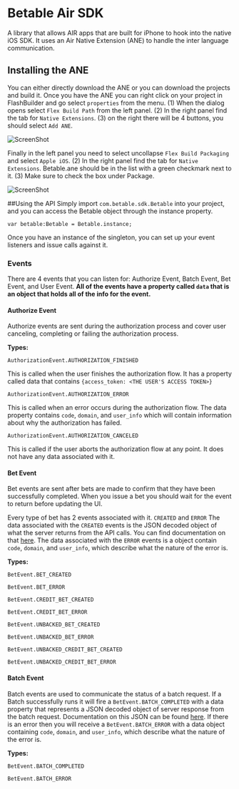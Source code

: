 # Betable Air SDK
A library that allows AIR apps that are built for iPhone to hook into the native iOS SDK. It uses an Air Native Extension (ANE) to handle the inter language communication.

## Installing the ANE
You can either directly download the ANE or you can download the projects and build it. Once you have the ANE you can right click on your project in FlashBuilder and go select `properties` from the menu. (1) When the dialog opens select `Flex Build Path` from the left panel. (2) In the right panel find the tab for `Native Extensions`. (3) on the right there will be 4 buttons, you should select `Add ANE`.

![ScreenShot]()

Finally in the left panel you need to select uncollapse `Flex Build Packaging` and select `Apple iOS`.  (2) In the right panel find the tab for `Native Extensions`. Betable.ane should be in the list with a green checkmark next to it. (3) Make sure to check the box under Package.

![ScreenShot]()

##Using the API
Simply import `com.betable.sdk.Betable` into your project, and you can access the Betable object through the instance property.

    var betable:Betable = Betable.instance;

Once you have an instance of the singleton, you can set up your event listeners and issue calls against it.

### Events
There are 4 events that you can listen for: Authorize Event, Batch Event, Bet Event, and User Event. **All of the events have a property called `data` that is an object that holds all of the info for the event.**

#### Authorize Event
Authorize events are sent during the authorization process and cover user canceling, completing or failing the authorization process.

**Types:**

`AuthorizationEvent.AUTHORIZATION_FINISHED`

This is called when the user finishes the authorization flow. It has a property called data that contains `{access_token: <THE USER'S ACCESS TOKEN>}`

`AuthorizationEvent.AUTHORIZATION_ERROR`

This is called when an error occurs during the authorization flow. The data property contains `code`, `domain`, and `user_info` which will contain information about why the authorization has failed.

`AuthorizationEvent.AUTHORIZATION_CANCELED`

This is called if the user aborts the authorization flow at any point. It does not have any data associated with it.

#### Bet Event
Bet events are sent after bets are made to confirm that they have been successfully completed. When you issue a bet you should wait for the event to return before updating the UI.

Every type of bet has 2 events associated with it. `CREATED` and `ERROR` The data associated with the `CREATED` events is the JSON decoded object of what the server returns from the API calls.  You can find documentation on that [here](https://developers.betable.com/docs/#post-gamesgameidbet). The data associated with the `ERROR` events is a object contain `code`, `domain`, and `user_info`, which describe what the nature of the error is.

**Types:**

`BetEvent.BET_CREATED`

`BetEvent.BET_ERROR`

`BetEvent.CREDIT_BET_CREATED`

`BetEvent.CREDIT_BET_ERROR`

`BetEvent.UNBACKED_BET_CREATED`

`BetEvent.UNBACKED_BET_ERROR`

`BetEvent.UNBACKED_CREDIT_BET_CREATED`

`BetEvent.UNBACKED_CREDIT_BET_ERROR`

#### Batch Event

Batch events are used to communicate the status of a batch request. If a Batch successfully runs it will fire a `BetEvent.BATCH_COMPLETED` with a data property that represents a JSON decoded object of server response from the batch request.  Documentation on this JSON can be found [here](https://developers.betable.com/docs/#batch-requests).  If there is an error then you will receive a `BetEvent.BATCH_ERROR` with a data object containing `code`, `domain`, and `user_info`, which describe what the nature of the error is.

**Types:**

`BetEvent.BATCH_COMPLETED`

`BetEvent.BATCH_ERROR`
